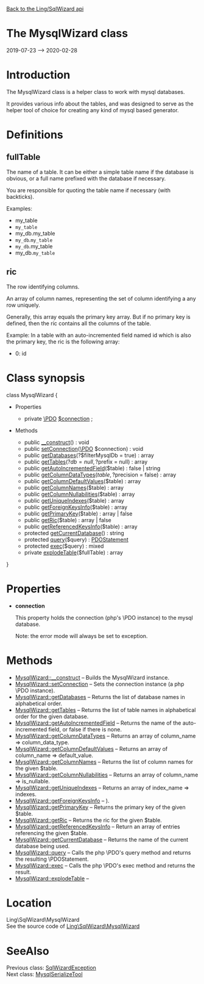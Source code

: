 [Back to the Ling/SqlWizard api](https://github.com/lingtalfi/SqlWizard/blob/master/doc/api/Ling/SqlWizard.md)



The MysqlWizard class
================
2019-07-23 --> 2020-02-28






Introduction
============

The MysqlWizard class is a helper class to work with mysql databases.

It provides various info about the tables, and was designed to serve as the helper tool of choice for creating
any kind of mysql based generator.



Definitions
==============



fullTable
--------------
The name of a table.
It can be either a simple table name if the database is obvious,
or a full name prefixed with the database if necessary.

You are responsible for quoting the table name if necessary (with backticks).


Examples:

- my_table
- `my_table`
- my_db.my_table
- `my_db`.`my_table`
- `my_db`.my_table
- my_db.`my_table`




ric
-----------

The row identifying columns.

An array of column names, representing the set of column identifying a any row uniquely.

Generally, this array equals the primary key array.
But if no primary key is defined, then the ric contains all the columns of the table.

Example:
In a table with an auto-incremented field named id which is also the primary key, the ric is the following array:

- 0: id



Class synopsis
==============


class <span class="pl-k">MysqlWizard</span>  {

- Properties
    - private [\PDO](https://www.php.net/manual/en/class.pdo.php) [$connection](#property-connection) ;

- Methods
    - public [__construct](https://github.com/lingtalfi/SqlWizard/blob/master/doc/api/Ling/SqlWizard/MysqlWizard/__construct.md)() : void
    - public [setConnection](https://github.com/lingtalfi/SqlWizard/blob/master/doc/api/Ling/SqlWizard/MysqlWizard/setConnection.md)([\PDO](https://www.php.net/manual/en/class.pdo.php) $connection) : void
    - public [getDatabases](https://github.com/lingtalfi/SqlWizard/blob/master/doc/api/Ling/SqlWizard/MysqlWizard/getDatabases.md)(?$filterMysqlDb = true) : array
    - public [getTables](https://github.com/lingtalfi/SqlWizard/blob/master/doc/api/Ling/SqlWizard/MysqlWizard/getTables.md)(?$db = null, ?$prefix = null) : array
    - public [getAutoIncrementedField](https://github.com/lingtalfi/SqlWizard/blob/master/doc/api/Ling/SqlWizard/MysqlWizard/getAutoIncrementedField.md)($table) : false | string
    - public [getColumnDataTypes](https://github.com/lingtalfi/SqlWizard/blob/master/doc/api/Ling/SqlWizard/MysqlWizard/getColumnDataTypes.md)($table, ?$precision = false) : array
    - public [getColumnDefaultValues](https://github.com/lingtalfi/SqlWizard/blob/master/doc/api/Ling/SqlWizard/MysqlWizard/getColumnDefaultValues.md)($table) : array
    - public [getColumnNames](https://github.com/lingtalfi/SqlWizard/blob/master/doc/api/Ling/SqlWizard/MysqlWizard/getColumnNames.md)($table) : array
    - public [getColumnNullabilities](https://github.com/lingtalfi/SqlWizard/blob/master/doc/api/Ling/SqlWizard/MysqlWizard/getColumnNullabilities.md)($table) : array
    - public [getUniqueIndexes](https://github.com/lingtalfi/SqlWizard/blob/master/doc/api/Ling/SqlWizard/MysqlWizard/getUniqueIndexes.md)($table) : array
    - public [getForeignKeysInfo](https://github.com/lingtalfi/SqlWizard/blob/master/doc/api/Ling/SqlWizard/MysqlWizard/getForeignKeysInfo.md)($table) : array
    - public [getPrimaryKey](https://github.com/lingtalfi/SqlWizard/blob/master/doc/api/Ling/SqlWizard/MysqlWizard/getPrimaryKey.md)($table) : array | false
    - public [getRic](https://github.com/lingtalfi/SqlWizard/blob/master/doc/api/Ling/SqlWizard/MysqlWizard/getRic.md)($table) : array | false
    - public [getReferencedKeysInfo](https://github.com/lingtalfi/SqlWizard/blob/master/doc/api/Ling/SqlWizard/MysqlWizard/getReferencedKeysInfo.md)($table) : array
    - protected [getCurrentDatabase](https://github.com/lingtalfi/SqlWizard/blob/master/doc/api/Ling/SqlWizard/MysqlWizard/getCurrentDatabase.md)() : string
    - protected [query](https://github.com/lingtalfi/SqlWizard/blob/master/doc/api/Ling/SqlWizard/MysqlWizard/query.md)($query) : [PDOStatement](https://www.php.net/manual/en/class.pdostatement.php)
    - protected [exec](https://github.com/lingtalfi/SqlWizard/blob/master/doc/api/Ling/SqlWizard/MysqlWizard/exec.md)($query) : mixed
    - private [explodeTable](https://github.com/lingtalfi/SqlWizard/blob/master/doc/api/Ling/SqlWizard/MysqlWizard/explodeTable.md)($fullTable) : array

}




Properties
=============

- <span id="property-connection"><b>connection</b></span>

    This property holds the connection (php's \PDO instance) to the mysql database.
    
    Note: the error mode will always be set to exception.
    
    



Methods
==============

- [MysqlWizard::__construct](https://github.com/lingtalfi/SqlWizard/blob/master/doc/api/Ling/SqlWizard/MysqlWizard/__construct.md) &ndash; Builds the MysqlWizard instance.
- [MysqlWizard::setConnection](https://github.com/lingtalfi/SqlWizard/blob/master/doc/api/Ling/SqlWizard/MysqlWizard/setConnection.md) &ndash; Sets the connection instance (a php \PDO instance).
- [MysqlWizard::getDatabases](https://github.com/lingtalfi/SqlWizard/blob/master/doc/api/Ling/SqlWizard/MysqlWizard/getDatabases.md) &ndash; Returns the list of database names in alphabetical order.
- [MysqlWizard::getTables](https://github.com/lingtalfi/SqlWizard/blob/master/doc/api/Ling/SqlWizard/MysqlWizard/getTables.md) &ndash; Returns the list of table names in alphabetical order for the given database.
- [MysqlWizard::getAutoIncrementedField](https://github.com/lingtalfi/SqlWizard/blob/master/doc/api/Ling/SqlWizard/MysqlWizard/getAutoIncrementedField.md) &ndash; Returns the name of the auto-incremented field, or false if there is none.
- [MysqlWizard::getColumnDataTypes](https://github.com/lingtalfi/SqlWizard/blob/master/doc/api/Ling/SqlWizard/MysqlWizard/getColumnDataTypes.md) &ndash; Returns an array of column_name => column_data_type.
- [MysqlWizard::getColumnDefaultValues](https://github.com/lingtalfi/SqlWizard/blob/master/doc/api/Ling/SqlWizard/MysqlWizard/getColumnDefaultValues.md) &ndash; Returns an array of column_name => default_value.
- [MysqlWizard::getColumnNames](https://github.com/lingtalfi/SqlWizard/blob/master/doc/api/Ling/SqlWizard/MysqlWizard/getColumnNames.md) &ndash; Returns the list of column names for the given $table.
- [MysqlWizard::getColumnNullabilities](https://github.com/lingtalfi/SqlWizard/blob/master/doc/api/Ling/SqlWizard/MysqlWizard/getColumnNullabilities.md) &ndash; Returns an array of column_name => is_nullable.
- [MysqlWizard::getUniqueIndexes](https://github.com/lingtalfi/SqlWizard/blob/master/doc/api/Ling/SqlWizard/MysqlWizard/getUniqueIndexes.md) &ndash; Returns an array of index_name => indexes.
- [MysqlWizard::getForeignKeysInfo](https://github.com/lingtalfi/SqlWizard/blob/master/doc/api/Ling/SqlWizard/MysqlWizard/getForeignKeysInfo.md) &ndash; ).
- [MysqlWizard::getPrimaryKey](https://github.com/lingtalfi/SqlWizard/blob/master/doc/api/Ling/SqlWizard/MysqlWizard/getPrimaryKey.md) &ndash; Returns the primary key of the given $table.
- [MysqlWizard::getRic](https://github.com/lingtalfi/SqlWizard/blob/master/doc/api/Ling/SqlWizard/MysqlWizard/getRic.md) &ndash; Returns the ric for the given $table.
- [MysqlWizard::getReferencedKeysInfo](https://github.com/lingtalfi/SqlWizard/blob/master/doc/api/Ling/SqlWizard/MysqlWizard/getReferencedKeysInfo.md) &ndash; Return an array of entries referencing the given $table.
- [MysqlWizard::getCurrentDatabase](https://github.com/lingtalfi/SqlWizard/blob/master/doc/api/Ling/SqlWizard/MysqlWizard/getCurrentDatabase.md) &ndash; Returns the name of the current database being used.
- [MysqlWizard::query](https://github.com/lingtalfi/SqlWizard/blob/master/doc/api/Ling/SqlWizard/MysqlWizard/query.md) &ndash; Calls the php \PDO's query method and returns the resulting \PDOStatement.
- [MysqlWizard::exec](https://github.com/lingtalfi/SqlWizard/blob/master/doc/api/Ling/SqlWizard/MysqlWizard/exec.md) &ndash; Calls the php \PDO's exec method and returns the result.
- [MysqlWizard::explodeTable](https://github.com/lingtalfi/SqlWizard/blob/master/doc/api/Ling/SqlWizard/MysqlWizard/explodeTable.md) &ndash; 





Location
=============
Ling\SqlWizard\MysqlWizard<br>
See the source code of [Ling\SqlWizard\MysqlWizard](https://github.com/lingtalfi/SqlWizard/blob/master/MysqlWizard.php)



SeeAlso
==============
Previous class: [SqlWizardException](https://github.com/lingtalfi/SqlWizard/blob/master/doc/api/Ling/SqlWizard/Exception/SqlWizardException.md)<br>Next class: [MysqlSerializeTool](https://github.com/lingtalfi/SqlWizard/blob/master/doc/api/Ling/SqlWizard/Tool/MysqlSerializeTool.md)<br>
